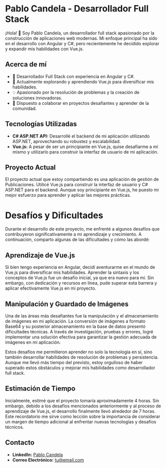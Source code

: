 # Pablo Candela - Desarrollador Full Stack

¡Hola! 👋 Soy Pablo Candela, un desarrollador full stack apasionado por la construcción de aplicaciones web modernas. Mi enfoque principal ha sido en el desarrollo con Angular y C#, pero recientemente he decidido explorar y expandir mis habilidades con Vue.js.

## Acerca de mí

- 🚀 Desarrollador Full Stack con experiencia en Angular y C#.
- 🌱 Actualmente explorando y aprendiendo Vue.js para diversificar mis habilidades.
- 💡 Apasionado por la resolución de problemas y la creación de soluciones innovadoras.
- 🤝 Dispuesto a colaborar en proyectos desafiantes y aprender de la comunidad.

## Tecnologías Utilizadas

- **C# ASP.NET API:** Desarrollé el backend de mi aplicación utilizando ASP.NET, aprovechando su robustez y escalabilidad.
- **Vue.js:** A pesar de ser un principiante en Vue.js, quise desafiarme a mí mismo y utilizarlo para construir la interfaz de usuario de mi aplicación.

## Proyecto Actual

El proyecto actual que estoy compartiendo es una aplicación de gestión de Publicaciones. Utilicé Vue.js para construir la interfaz de usuario y C# ASP.NET para el backend. Aunque soy principiante en Vue.js, he puesto mi mejor esfuerzo para aprender y aplicar las mejores prácticas. 

# Desafíos y Dificultades

Durante el desarrollo de este proyecto, me enfrenté a algunos desafíos que contribuyeron significativamente a mi aprendizaje y crecimiento. A continuación, comparto algunas de las dificultades y cómo las abordé:

## Aprendizaje de Vue.js

Si bien tengo experiencia en Angular, decidí aventurarme en el mundo de Vue.js para diversificar mis habilidades. Aprender la sintaxis y los conceptos de Vue.js fue un desafío inicial, ya que era nuevo para mí. Sin embargo, con dedicación y recursos en línea, pude superar esta barrera y aplicar efectivamente Vue.js en mi proyecto.

## Manipulación y Guardado de Imágenes

Una de las áreas más desafiantes fue la manipulación y el almacenamiento de imágenes en mi aplicación. La conversión de imágenes a formato Base64 y su posterior almacenamiento en la base de datos presentó dificultades técnicas. A través de investigación, pruebas y errores, logré implementar una solución efectiva para garantizar la gestión adecuada de imágenes en mi aplicación.

Estos desafíos me permitieron aprender no solo la tecnología en sí, sino también desarrollar habilidades de resolución de problemas y persistencia. Aunque me llevó más tiempo del previsto, estoy orgulloso de haber superado estos obstáculos y mejorar mis habilidades como desarrollador full stack.


## Estimación de Tiempo

Inicialmente, estimé que el proyecto tomaría aproximadamente 4 horas. Sin embargo, debido a los desafíos mencionados anteriormente y al proceso de aprendizaje de Vue.js, el desarrollo finalmente llevó alrededor de 7 horas. Este recordatorio me sirve como lección sobre la importancia de considerar un margen de tiempo adicional al enfrentar nuevas tecnologías y desafíos técnicos.



## Contacto

- **LinkedIn:** [Pablo Candela](tu-enlace-de-linkedin)
- **Correo Electrónico:** tu@email.com
